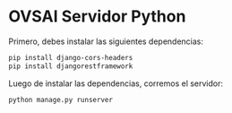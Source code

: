 # OVSAI Servidor Python

Primero, debes instalar las siguientes dependencias:

```bash
pip install django-cors-headers
pip install djangorestframework
```

Luego de instalar las dependencias, corremos el servidor:

```bash
python manage.py runserver
```

